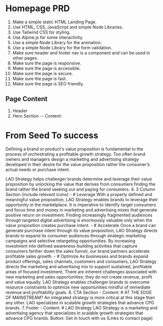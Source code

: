 # Homepage PRD
1. Make a simple static HTML Landing Page. 
2. Use HTML, CSS, JavaScript and simple Node Libraries.
3. Use Tailwind CSS for styling.
4. Use Alpine.js for some interactivity.
5. Use a simple Node Library for the animation.
6. Use a simple Node Library for the form validation.
7. Make sure header and footer nav is a component and can be used in other pages.
8. Make sure the page is responsive.
9. Make sure the page is accessible.
10. Make sure the page is secure.
11. Make sure the page is fast.
12. Make sure the page is SEO friendly.

## Page Content
1. Header
2. Hero Section
--  Content:
# From Seed To success
Defining a brand or product's value proposition is fundamental to the process of orchestrating a profitable growth strategy. Too often brand owners and managers design a marketing and advertising strategy developed in their desire for the value proposition rather the consumer’s actual needs or purchase intent.

LAO Strategy helps challenger brands determine and leverage their value proposition by unlocking the value that derives from consumers finding the brand rather the brand seeking out and paying for consumers.
4. 3 Column Section (include relevant icons)
    - # Leverage
    With a properly defined and meaningful value proposition, LAO Strategy enables brands to leverage their opportunity in the marketplace. It is imperative to identify target consumers and focus time and money in marketing and advertising mixes that generate positive return on investment. Finding increasingly fragmented audiences through targeted digital advertising is enormously valuable only when the value proposition creates purchase intent.
    - # Accelerate
    Once a brand can generate purchase intent through its value proposition, LAO Strategy directs brands to expand its consumer audiences through strategic marketing campaigns and selective retargeting opportunities. By increasing investment into defined awareness-building activities that capture consumers farther down the sales funnel, our brand partners accelerate profitable sales growth.
    - # Optimize
    As businesses and brands expand product offerings, sales channels, customers and consumers, LAO Strategy directs the marketing and advertising mix to support sustained, profitable areas of focused investment. There are inherent challenges associated with new marketing and sales opportunities; they do not create revenue, profit and value equally. LAO Strategy enables challenger brands to overcome resource constraints to optimize new opportunities mindful of immediate revenue and profitability goals.
6. CTA Section
    - Content:
    # AT THE EDGE OF MAINSTREAM?
    An integrated strategy is more critical at this stage than any other. LAO specializes in scalable growth strategies that advance CPG brands.
7. Footer
    - Content:
    # LAO Strategy
    LAO Strategy is a marketing and advertising agency that specializes in scalable growth strategies that advance CPG brands.
    Button: Get in touch with us (Links to contact page)

